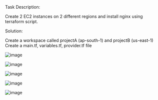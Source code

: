 
Task Description:

Create 2 EC2 instances on 2 different regions and install nginx using terraform script.

Solution:

Create a workspace called projectA (ap-south-1) and projectB (us-east-1)
Create a main.tf, variables.tf, provider.tf file

![image](https://github.com/user-attachments/assets/4199722c-920b-4d24-84b9-bb420940879b)

![image](https://github.com/user-attachments/assets/556b61b8-ca5a-4fde-a82d-e8c2a6040382)




![image](https://github.com/user-attachments/assets/417084a1-36f8-4e22-9999-765eea2378d9)

![image](https://github.com/user-attachments/assets/fb7ce437-0fce-4402-9aca-b5eec084c56e)

![image](https://github.com/user-attachments/assets/cdfbe634-4511-44b9-b6b3-7ec84d2ea2b8)




